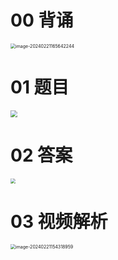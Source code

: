 # 00 背诵

<img src="https://cvp.oss-cn-shanghai.aliyuncs.com/picgo/202402211656359.png" alt="image-20240221165642244" style="zoom:50%;" />

# 01 题目

<img src="https://cvp.oss-cn-shanghai.aliyuncs.com/picgo/202402061955703.png" style="zoom: 67%;" />



# 02 答案

<img src="https://cvp.oss-cn-shanghai.aliyuncs.com/picgo/202402261625196.png" style="zoom:50%;" />



# 03 视频解析

<img src="https://cvp.oss-cn-shanghai.aliyuncs.com/picgo/202402211543111.png" alt="image-20240221154318959" style="zoom:50%;" />